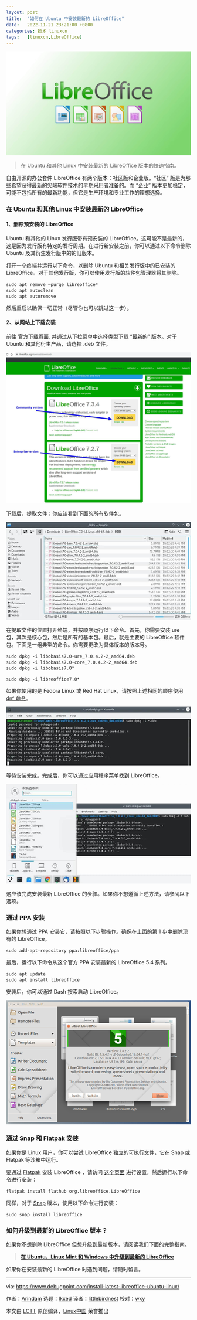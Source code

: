 ```yaml
---
layout: post
title:	"如何在 Ubuntu 中安装最新的 LibreOffice"
date:	2022-11-21 23:21:00 +0800 
categories:	技术 linuxcn 
tags:	[linuxcn,LibreOffice]
---
```



![](/Asserts/Images/album/202211/21/232133g8pmpgssszv6p1v8.jpg)



> 
> 在 Ubuntu 和其他 Linux 中安装最新的 LibreOffice 版本的快速指南。
> 
> 
> 


自由开源的办公套件 LibreOffice 有两个版本：社区版和企业版。“社区” 版是为那些希望获得最新的尖端软件技术的早期采用者准备的。而 “企业” 版本更加稳定，可能不包括所有的最新功能，但它是生产环境和专业工作的理想选择。


### 在 Ubuntu 和其他 Linux 中安装最新的 LibreOffice


#### 1、删除预安装的 LibreOffice


Ubuntu 和其他的 Linux 发行版带有预安装的 LibreOffice。这可能不是最新的，这是因为发行版有特定的发行周期。在进行新安装之前，你可以通过以下命令删除 Ubuntu 及其衍生发行版中的的旧版本。


打开一个终端并运行以下命令，以删除 Ubuntu 和相关发行版中的已安装的 LibreOffice。对于其他发行版，你可以使用发行版的软件包管理器将其删除。



```
sudo apt remove –purge libreoffice*
sudo apt autoclean
sudo apt autoremove

```

然后重启以确保一切正常（尽管你也可以跳过这一步）。


#### 2、从网站上下载安装


前往 [官方下载页面](https://www.libreoffice.org/download/download/). 并通过从下拉菜单中选择类型下载 “最新的” 版本。对于 Ubuntu 和其他衍生产品，请选择 .deb 文件。


![LibreOffice download and install from official website](/Asserts/Images/album/202211/21/232138a6uk0nd3v355uun9.jpg)


下载后，提取文件；你应该看到下面的所有软件包。


![Extracted LibreOffice DEB files](/Asserts/Images/album/202211/21/232217yafdfpf5e60pqs1c.jpg)


在提取文件的位置打开终端，并按顺序运行以下命令。首先，你需要安装 ure 包，其次是核心包，然后是所有的基本包。最后，就是主要的 LibreOffice 软件包。下面是一组典型的命令。你需要更改为具体版本的版本号。



```
sudo dpkg -i libobasis7.0-ure_7.0.4.2-2_amd64.deb
sudo dpkg -i libobasis7.0-core_7.0.4.2-2_amd64.deb
sudo dpkg -i libobasis7.0*

```


```
sudo dpkg -i libreoffice7.0*

```

如果你使用的是 Fedora Linux 或 Red Hat Linux，请按照上述相同的顺序使用 [dnf 命令](https://www.debugpoint.com/dnf-commands-examples/)。


![Install LibreOffice via dpkg](/Asserts/Images/album/202211/21/232223x3y2yyiyi8wzwyn8.jpg)


等待安装完成。完成后，你可以通过应用程序菜单找到 LibreOffice。


![Latest LibreOffice in Menu](/Asserts/Images/album/202211/21/232229zhys9yzt7pthhhhy.jpg)


这应该完成安装最新 LibreOffice 的步骤。如果你不想遵循上述方法，请参阅以下选项。


### 通过 PPA 安装


如果你想通过 PPA 安装它，请按照以下步骤操作。确保在上面的第 1 步中删除现有的 LibreOffice。



```
sudo add-apt-repository ppa:libreoffice/ppa

```

最后，运行以下命令从这个官方 PPA 安装最新的 LibreOffice 5.4 系列。



```
sudo apt update
sudo apt install libreoffice

```

安装后，你可以通过 Dash 搜索启动 LibreOffice。


![LibreOffice 5.4.2 Running in Ubuntu](/Asserts/Images/album/202211/21/232139h8uxrr66yuww70ee.png)


### 通过 Snap 和 Flatpak 安装


如果你是 Linux 用户，你可以尝试 LibreOffice 独立的可执行文件，它在 Snap 或 Flatpak 等沙箱中运行。


要通过 [Flatpak](https://flathub.org/apps/details/org.libreoffice.LibreOffice) 安装 LibreOffice ，请访问 [这个页面](https://flatpak.org/setup/) 进行设置，然后运行以下命令进行安装：



```
flatpak install flathub org.libreoffice.LibreOffice

```

同样，对于 [Snap](https://snapcraft.io/libreoffice) 版本，使用以下命令进行安装：



```
sudo snap install libreoffice

```

### 如何升级到最新的 LibreOffice 版本？


如果你不想删除 LibreOffice 但想升级到最新版本，请阅读我们下面的完整指南。



> 
> **[在 Ubuntu、Linux Mint 和 Windows 中升级到最新的 LibreOffice](https://www.debugpoint.com/libreoffice-upgrade-update-latest/)**
> 
> 
> 


如果你在安装最新的 LibreOffice 时遇到问题，请随时留言。




---


via: <https://www.debugpoint.com/install-latest-libreoffice-ubuntu-linux/>


作者：[Arindam](https://www.debugpoint.com/author/admin1/) 选题：[lkxed](https://github.com/lkxed) 译者：[littlebirdnest](https://github.com/littlebirdnest) 校对：[wxy](https://github.com/wxy)


本文由 [LCTT](https://github.com/LCTT/TranslateProject) 原创编译，[Linux中国](https://linux.cn/) 荣誉推出

